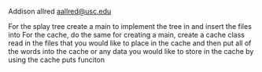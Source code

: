Addison allred 
aallred@usc.edu

For the splay tree create a main to implement the tree in and insert the files into
For the cache, do the same for creating a main, create a cache class
read in the files that you would like to place in the cache and then put all 
of the words into the cache or any data you would like to store in the cache by using
the cache puts funciton